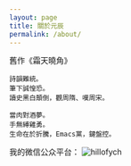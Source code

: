 ```yaml
---
layout: page
title: 關於元辰
permalink: /about/
---
```


舊作《霜天曉角》

    詩韻難統。
    筆下誠惶恐。
    讀史黑白顛倒，觀周隋、嘆周宋。

    當肉對酒夢。
    手無縛雞勇。
    生命在於折騰，Emacs黨，鍵盤控。


我的微信公众平台：
![hillofych](https://mmbiz.qlogo.cn/mmbiz/YhrvYGbj8X3sdN9jRUdXicDx0yq3FjyJ2tmCZh0Vo0ZqViavnb4WiajkJIsQeFoX77PiamhCoGlkmvZia0ib8RrthJkA/0)
